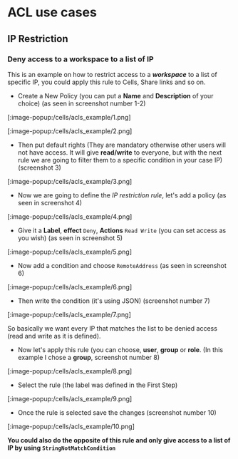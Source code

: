 # ACL use cases 

## IP Restriction

### Deny access to a workspace to a list of IP

This is an example on how to restrict access to a **_workspace_** to a list of specific IP,
you could apply this rule to Cells, Share links and so on.

- Create a New Policy (you can put a **Name** and **Description** of your choice) (as seen in screenshot number 1-2)

[:image-popup:/cells/acls_example/1.png]

[:image-popup:/cells/acls_example/2.png]

- Then put default rights (They are mandatory otherwise other users will not have access. It will give **read/write** to everyone, but with the next rule we are going to filter them to a specific condition in your case IP) (screenshot 3)

[:image-popup:/cells/acls_example/3.png]

- Now we are going to define the _IP restriction rule_, let's add a policy (as seen in screenshot 4)

[:image-popup:/cells/acls_example/4.png]

- Give it a **Label**, **effect** `Deny`, **Actions** `Read Write` (you can set access as you wish) (as seen in screenshot 5)

[:image-popup:/cells/acls_example/5.png]

- Now add a condition and choose `RemoteAddress` (as seen in screenshot 6)

[:image-popup:/cells/acls_example/6.png]

- Then write the condition (it's using JSON) (screenshot number 7)


[:image-popup:/cells/acls_example/7.png]

So basically we want every IP that matches the list to be denied access (read and write as it is defined).

- Now let's apply this rule (you can choose, **user**, **group** or **role**. (In this example I chose a **group**, screenshot number 8)

[:image-popup:/cells/acls_example/8.png]

- Select the rule (the label was defined in the First Step)

[:image-popup:/cells/acls_example/9.png]

- Once the rule is selected save the changes (screenshot number 10)

[:image-popup:/cells/acls_example/10.png]


**You could also do the opposite of this rule and only give access to a list of IP by using `StringNotMatchCondition`**